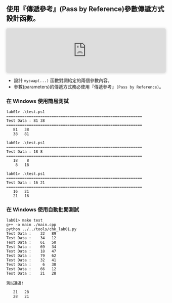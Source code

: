 ## 使用『傳遞參考』(Pass by Reference)參數傳遞方式設計函數。

<iframe src="https://player.soundon.fm/embed/?podcast=1f11ea98-3d1e-4462-bad7-cda8aa00895d&episode=2626449e-de3b-4b83-ad4a-db7c527a368d" style="height: 140px; width: 100%; border: none; border-radius: 4px; box-shadow: 0 1px 8px rgba(0, 0, 0, .2);"></iframe>

- 設計 `myswap(...)` 函數對調給定的兩個參數內容。
- 參數(parameters)的傳遞方式務必使用『傳遞參考』`(Pass by Reference)`。

### 在 Windows 使用簡易測試
```shell
lab01> .\test.ps1
============================================================
Test Data : 81 38
============================================================
   81   38
   38   81

lab01> .\test.ps1
============================================================
Test Data : 18 8
============================================================
   18    8
    8   18

lab01> .\test.ps1
============================================================
Test Data : 16 21
============================================================
   16   21
   21   16
```

### 在 Windows 使用自動批閱測試
```shell
lab01> make test
g++ -o main ./main.cpp
python ../../tools/chk_lab01.py
Test Data :    32   89
Test Data :    34   12
Test Data :    61   50
Test Data :    69   34
Test Data :    18   47
Test Data :    79   62
Test Data :    32   41
Test Data :     6   30
Test Data :    66   12
Test Data :    21   28

測試通過!

   21   28
   28   21
```

